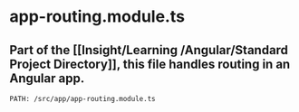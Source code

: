 # app-routing.module.ts

## Part of the [[Insight/Learning /Angular/Standard Project Directory]], this file handles routing in an Angular app.

`PATH: /src/app/app-routing.module.ts`

